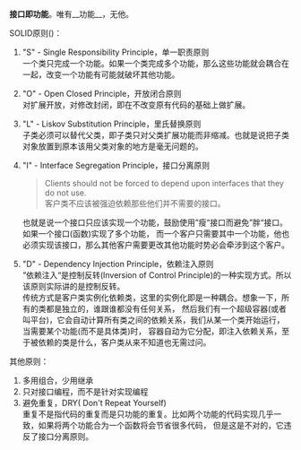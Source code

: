 
__接口即功能__。唯有__功能__，无他。

SOLID原则()：

1. "S" - Single Responsibility Principle，单一职责原则  
	一个类只完成一个功能。如果一个类完成多个功能，那么这些功能就会耦合在一起，改变一个功能有可能就破坏其他功能。
2. "O" - Open Closed Principle，开放闭合原则  
	对扩展开放，对修改封闭，即在不改变原有代码的基础上做扩展。
3. "L" - Liskov Substitution Principle，里氏替换原则  
	子类必须可以替代父类，即子类只对父类扩展功能而非缩减。也就是说把子类对象放置到原本该用父类对象的地方是毫无问题的。
4. "I" - Interface Segregation Principle，接口分离原则  
	> Clients should not be forced to depend upon interfaces that they do not use.  
	> 客户类不应该被强迫依赖那些他们并不需要的接口。
	
	也就是说一个接口只应该实现一个功能，鼓励使用”瘦“接口而避免”胖“接口。如果一个接口(函数)实现了多个功能，
	而一个客户只需要其中一个功能，他也必须实现该接口，那么其他客户需要更改其他功能时势必会牵涉到这个客户。
5. "D" - Dependency Injection Principle，依赖注入原则  
	”依赖注入“是控制反转(Inversion of Control Principle)的一种实现方式。所以该原则实际讲的是控制反转。  
	传统方式是客户类实例化依赖类，这里的实例化即是一种耦合。想象一下，所有的类都是独立的，谁跟谁都没有任何关系，
	然后我们有一个超级容器(或者叫平台)，它会自动计算所有类之间的依赖关系，我们从某一个类开始运行，当需要某个功能(而不是具体类)时，
	容器自动为它分配，即注入依赖关系，至于被依赖的类是什么，客户类从来不知道也无需过问。


其他原则：

1. 多用组合，少用继承
2. 只对接口编程，而不是针对实现编程
3. 避免重复，DRY( Don't Repeat Yourself)  
	重复不是指代码的重复而是只功能的重复。比如两个功能的代码实现几乎一致，如果将两个功能合为一个函数将会节省很多代码，
	但是这是不对的，它违反了接口分离原则。